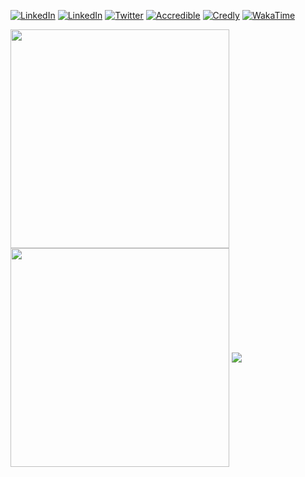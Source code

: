 [![LinkedIn](https://img.shields.io/badge/github-black?style=for-the-badge&logo=github&labelColor=blue)](https://www.github.com/jorispoppe) [![LinkedIn](https://img.shields.io/badge/linkedin-black?style=for-the-badge&logo=linkedin&labelColor=blue)](https://www.linkedin.com/in/poppejoris/) [![Twitter](https://img.shields.io/badge/twitter-black?style=for-the-badge&logo=X&labelColor=blue&logoColor=white)](https://twitter.com/joris_poppe) [![Accredible](https://img.shields.io/badge/accredible-black?style=for-the-badge&logo=academia&labelColor=brightgreen)](https://www.credential.net/profile/jorispoppe/wallet) [![Credly](https://img.shields.io/badge/credly-black?style=for-the-badge&logo=credly&logoColor=white&labelColor=brightgreen)](https://www.credly.com/users/jorispoppe/badges) [![WakaTime](https://img.shields.io/badge/wakatime-black?style=for-the-badge&logo=wakatime&labelColor=orange)](https://wakatime.com/@jorispoppe)

<div>
  <img height="350" align="center" src="https://github-readme-stats.vercel.app/api?username=jorispoppe&show=reviews,discussions_started,discussions_answered,prs_merged,prs_merged_percentage&show_icons=true&theme=transparent" />
  <img height="350" align="center" src="https://github-readme-stats.vercel.app/api/top-langs/?username=jorispoppe&layout=donut-vertical&theme=transparent" />
  <img align="center" src="https://github-readme-streak-stats.herokuapp.com?user=jorispoppe&theme=transparent&card_width=815" />
</div>
